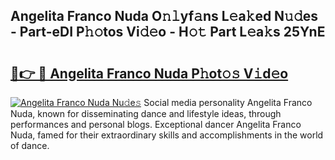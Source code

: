 ## Angelita Franco Nuda O𝚗𝚕yf𝚊ns L𝚎a𝚔ed N𝚞𝚍es - Part-eDI P𝚑𝚘tos Vi𝚍𝚎o - H𝚘𝚝 Part L𝚎a𝚔s 25YnE

# <h2><a href="http://kf1sylx.oniu.top/?m=Angelita+Franco+Nuda">🔗👉 🔴 Angelita Franco Nuda P𝚑ot𝚘𝚜 V𝚒d𝚎o</a></h2>

[![Angelita Franco Nuda Nu𝚍e𝚜](https://i.imgur.com/0qMVB7G.gif)](http://kf1sylx.oniu.top/?m=Angelita+Franco+Nuda)
Social media personality Angelita Franco Nuda, known for disseminating dance and lifestyle ideas, through performances and personal blogs. Exceptional dancer Angelita Franco Nuda, famed for their extraordinary skills and accomplishments in the world of dance.  
